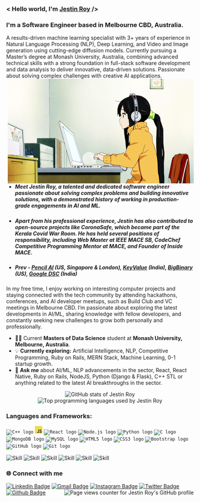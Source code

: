 <h3> < Hello world, I'm <a href="https://jestinroy3.netlify.app/" target="_blank"> Jestin Roy</a> /> </h3>
  
### I'm a Software Engineer based in Melbourne CBD, Australia.
A results-driven machine learning specialist with 3+ years of experience in Natural Language Processing (NLP), Deep Learning, and Video and Image generation using cutting-edge diffusion models. Currently pursuing a Master’s degree at Monash University, Australia, combining advanced technical skills with a strong foundation in full-stack software development and data analysis to deliver innovative, data-driven solutions. Passionate about solving complex challenges with creative AI applications.
<img align='right' src="./Jestin_github.gif" alt="Jestin Roy, finding a job in big tech">
- <h5>Meet Jestin Roy, a talented and dedicated software engineer passionate about solving complex problems and building innovative solutions, with a demonstrated history of working in production-grade engagements in AI and ML.</h5>
- <h5>Apart from his professional experience, Jestin has also contributed to open-source projects like CoronaSafe, which became part of the Kerala Covid War Room. He has held several positions of responsibility, including Web Master at IEEE MACE SB, CodeChef Competitive Programming Mentor at MACE, and Founder of Inside MACE.</h5>
- <h5>Prev -  <a href="https://www.linkedin.com/company/trypencil/" target="_blank">Pencil AI</a> (US, Singapore & London), <a href="https://www.linkedin.com/company/keyvaluesystems" target="_blank">KeyValue</a> (India), <a href="https://www.linkedin.com/company/bigbinary" target="_blank">BigBinary</a> (US), <a href="https://www.linkedin.com/company/googledevelopersgroup" target="_blank">Google DSC</a> (India)
</h5>

In my free time, I enjoy working on interesting computer projects and staying connected with the tech community by attending hackathons, conferences, and AI developer meetups, such as Build Club and VC meetings in Melbourne CBD. I’m passionate about exploring the latest developments in AI/ML, sharing knowledge with fellow developers, and constantly seeking new challenges to grow both personally and professionally.

- 👨‍🎓 Current **Masters of Data Science** student at **Monash University, Melbourne, Australia**.
- 💡 **Currently exploring:** Artificial Intelligence, NLP, Competitive Programming, Ruby on Rails, MERN Stack, Machine Learning, 0-1 startup growth.
- 💬 **Ask me** about AI/ML, NLP advancements in the sector, React, React Native, Ruby on Rails, NodeJS, Python (Django & Flask), C++ STL or anything related to the latest AI breakthroughs in the sector.

<p align = "center">
  <img src="https://github-readme-stats.vercel.app/api?username=mr-jestin-roy&count_private=true&show_icons=true&theme=jolly&line_height=30&include_all_commits=true&hide=issues" alt="GitHub stats of Jestin Roy">
  <img src="https://github-readme-stats.vercel.app/api/top-langs/?username=mr-jestin-roy&hide=html,css,glsl,cmake,c,python,cpython,scss&langs_count=3" alt="Top programming languages used by Jestin Roy">
</p>

### Languages and Frameworks:
<code><img width="40px" src="https://img.icons8.com/color/4x/c-plus-plus-logo.png" alt="C++ logo" title="C++"/></code>
<code><img height="20" src="https://raw.githubusercontent.com/github/explore/80688e429a7d4ef2fca1e82350fe8e3517d3494d/topics/javascript/javascript.png" alt="JavaScript logo" title="JavaScript"></code>
<code><img width="40px" src="https://img.icons8.com/plasticine/100/000000/react.png" alt="React logo" title="React"/></code>
<code><img width="40px" src="https://img.icons8.com/color/8x/000000/nodejs.png" alt="Node.js logo" title="Node.js"/></code>
<code><img width="40px" src="https://img.icons8.com/color/4x/000000/python.png" alt="Python logo" title="Python"/></code>
<code><img width="40px" src="https://img.icons8.com/color/3x/c-programming.png" alt="C logo" title="C"/></code>
<code><img width="40px" src="https://img.icons8.com/color/8x/000000/mongodb.png" alt="MongoDB logo" title="MongoDB"/></code>
<code><img width="40px" src="https://img.icons8.com/ios/4x/00758f/mysql-logo.png" alt="MySQL logo" title="MySQL"/></code>
<code><img width="40px" src="https://img.icons8.com/color/48/000000/html-5.png" alt="HTML5 logo" title="HTML"/></code>
<code><img width="40px" src="https://img.icons8.com/color/48/000000/css3.png" alt="CSS3 logo" title="CSS"/></code>
<code><img width="40px" src="https://img.icons8.com/color/2x/bootstrap.png" alt="Bootstrap logo" title="Bootstrap"/></code>
<code><img width="40px" src="https://img.icons8.com/fluent/8x/github.png" alt="GitHub logo" title="GitHub"/></code>
<code><img width="40px" src="https://img.icons8.com/color/2x/git.png" alt="Git logo" title="Git"/></code>

![Skill](https://img.shields.io/badge/HTML5-E34F26?style=for-the-badge&logo=html5&logoColor=white)
![Skill](https://img.shields.io/badge/CSS3-1572B6?style=for-the-badge&logo=css3&logoColor=white)
![Skill](https://img.shields.io/badge/JavaScript%20-%23323330.svg?&style=for-the-badge&logo=javascript&logoColor=%23F7DF1E)
![Skill](https://img.shields.io/badge/Python-ffca28?style=for-the-badge&logo=python&logoColor=white)
![Skill](https://img.shields.io/badge/Markdown-000000?style=for-the-badge&logo=markdown&logoColor=white)
![Skill](https://img.shields.io/badge/Visual_Studio_Code-0078D4?style=for-the-badge&logo=visual%20studio%20code&logoColor=white)

### 🌐 Connect with me 
[![Linkedin Badge](https://img.shields.io/badge/LinkedIn-0077B5?style=for-the-badge&logo=linkedin&logoColor=white&link=https://www.linkedin.com/in/jestinroy3/)](https://www.linkedin.com/in/jestinroy3/)
[![Gmail Badge](https://img.shields.io/badge/-jestinroy3@gmail.com-c14438?style=for-the-badge&logo=Gmail&logoColor=white&link=mailto:jestinroy3@gmail.com)](mailto:jestinroy3@gmail.com)
[![Instagram Badge](https://img.shields.io/badge/Instagram-E4405F?style=for-the-badge&logo=instagram&logoColor=white&link=https://www.instagram.com/jestinroy.here/)](https://www.instagram.com/jestinroy.here/)
[![Twitter Badge](https://img.shields.io/badge/Twitter-1DA1F2?style=for-the-badge&logo=twitter&logoColor=white)](https://twitter.com/thejestinroy)
[![Github Badge](https://img.shields.io/badge/GitHub-100000?style=for-the-badge&logo=github&logoColor=white)](https://github.com/mr-jestin-roy)
<img align='right' src="https://pageview.vercel.app/?github_user=mr-jestin-roy" alt="Page views counter for Jestin Roy's GitHub profile">
